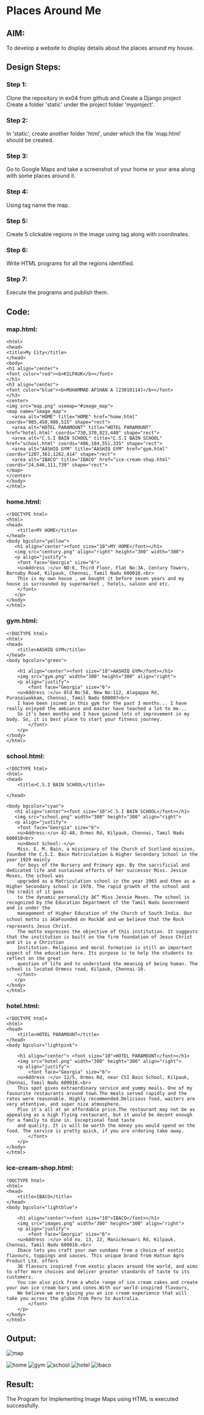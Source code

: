 # Places Around Me
## AIM:
To develop a website to display details about the places around my house.

## Design Steps:

### Step 1:
Clone the repository in ex04 from github and Create a Django project Create a folder 'static' under the project folder 'myproject'.
### Step 2:
In 'static', create another folder 'html', under which the file 'map.html' should be created.
### Step 3:
Go to Google Maps and take a screenshot of your home or your area along with some places around it.
### Step 4:
Using <map> tag name the map. 
### Step 5: 
Create  5 clickable regions in the image using <area> tag along with coordinates.
### Step 6:
Write HTML programs for all the regions identified.
### Step 7:
Execute the programs and publish them.

## Code:
### map.html:
```
<html>
<head>
<title>My City</title>
</head>
<body>
<h1 align="center">
<font color="red"><b>KILPAUK</b></font>
</h1>
<h3 align="center">
<font color="blue"><b>MUHAMMAD AFSHAN A [23010114]</b></font>
</h3>
<center>
<img src="map.png" usemap="#image_map">
<map name="image_map">
  <area alt="HOME" title="HOME" href="home.html" coords="905,450,986,515" shape="rect">
  <area alt="HOTEL PARAMOUNT" title="HOTEL PARAMOUNT" href="hotel.html" coords="730,370,823,440" shape="rect">
  <area alt="C.S.I BAIN SCHOOL" title="C.S.I BAIN SCHOOL" href="school.html" coords="406,184,551,335" shape="rect">
  <area alt="AASHIQ GYM" title="AASHIQ GYM" href="gym.html" coords="1207,361,1262,414" shape="rect">
  <area alt="IBACO" title="IBACO" href="ice-cream-shop.html" coords="24,646,111,739" shape="rect">
</map>  
</center>
</body>
</html>
```
### home.html:
```
<!DOCTYPE html>
<html>
<head>
    <title>MY HOME</title>
</head>
<body bgcolor="yellow">
   <h1 align="center"><font size="10">MY HOME</font></h1>
   <img src="century.png" align="right" height="300" width="300">
   <p align="justify">
    <font face="Georgia" size="6">
    <u>Address :</u> NO:6, Third Floor, Flat No:3A, Century Towers, Barnaby Road, Kilpauk, Chennai, Tamil Nadu 600010.<br>
    This is my own house , we bought it before seven years and my house is surrounded by supermarket , hotels, saloon and etc.
    </font>
   </p>
</body>
</html>

```
### gym.html:
```
<!DOCTYPE html>
<html>
<head>
    <title>AASHIQ GYM</title>
</head>
<body bgcolor="green">
    
    <h1 align="center"><font size="10">AASHIQ GYM</font></h1>
    <img src="gym.png" width="300" height="300" align="right">
    <p align="justify">
        <font face="Georgia" size="6">
    <u>Address :</u> Old No:58, New No:112, Alagappa Rd, Purasaiwakkam, Chennai, Tamil Nadu 600007<br>
    I have been joined in this gym for the past 3 months... I have really enjoyed the ambiance and master have teached a lot to me... 
    So it's been months and I have gained lots of improvement in my body. So, it is best place to start your fitness journey.
        </font>
    </p> 
</body>
</html>
```
### school.html:
```
<!DOCTYPE html>
<html>
<head>
    <title>C.S.I BAIN SCHOOL</title>

</head>

<body bgcolor="cyan">
   <h1 align="center"><font size="10">C.S.I BAIN SCHOOL</font></h1>
   <img src="school.png" width="300" height="300" align="right">
   <p align="justify">
    <font face="Georgia" size="6">
    <u>Address:</u> 42-48, Ormes Rd, Kilpauk, Chennai, Tamil Nadu 600010<br>
    <u>About School:-</u>
    Miss. E. M. Bain, a missionary of the Church of Scotland mission, founded the C.S.I. Bain Matriculation & Higher Secondary School in the year 1929 mainly 
    for boys of the Nursery and Primary age. By the sacrificial and dedicated life and sustained efforts of her successor Miss. Jessie Moses, the school was 
    upgraded as a Matriculation school in the year 1963 and then as a Higher Secondary school in 1978. The rapid growth of the school and the credit of it goes
    to the dynamic personality â€“ Miss Jessie Moses. The school is recognized by the Education Department of the Tamil Nadu Government and is under the 
    management of Higher Education of the Church of South India. Our school motto is â€œFounded on Rockâ€ and we believe that the Rock represents Jesus Christ.
    The motto expresses the objective of this institution. It suggests that the institution is built on the firm foundation of Jesus Christ and it is a Christian
    Institution. Religious and moral formation is still an important aspect of the education here. Its purpose is to help the students to reflect on the great 
    question of life and to understand the meaning of being human. The school is located Ormess road, Kilpauk, Chennai-10.
    </font>
   </p>
</body>
</html>
```
### hotel.html:
```
<!DOCTYPE html>
<html>
<head>
    <title>HOTEL PARAMOUNT</title>
</head>
<body bgcolor="lightpink">
    
    <h1 align="center"> <font size="10">HOTEL PARAMOUNT</font></h1>
    <img src="hotel.png" width="300" height="300" align="right">
    <p align="justify">
        <font face="Georgia" size="6">
    <u>Address :</u> 12/5, Ormes Rd, near CSI Bain School, Kilpauk, Chennai, Tamil Nadu 600010.<br>
    This spot gives extraordinary service and yummy meals. One of my favourite restaurants around town.The meals served rapidly and the rates were reasonable. Highly recommended.Delicious food, waiters are very attentive, and super nice atmosphere.
    Plus it`s all at an affordable price.The restaurant may not be as appealing as a high flying restaurant, but it would be decent enough for a family to dine in. Exceptional food taste
    and quality. It is will be worth the money you would spend on the food. The service is pretty quick, if you are ordering take away.
        </font>
    </p> 
</body>
</html>
```
### ice-cream-shop.html:
```
!DOCTYPE html>
<html>
<head>
    <title>IBACO</title>
</head>
<body bgcolor="lightblue">
    
    <h1 align="center"><font size="10">IBACO</font></h1>
    <img src="images.png" width="300" height="300" align="right">
    <p align="justify">
        <font face="Georgia" size="6">
    <u>Address :</u> old no. 13, 22, Manickeswari Rd, Kilpauk, Chennai, Tamil Nadu 600010.<br>
    Ibaco lets you craft your own sundaes from a choice of exotic flavours, toppings and sauces. This unique brand from Hatsun Agro Product Ltd. offers
    36 flavours inspired from exotic places around the world, and aims to offer more choices and deliver greater standards of taste to its customers.
    You can also pick from a whole range of ice cream cakes and create your own ice cream bars and cones.With our world-inspired flavours,
    We believe we are giving you an ice cream experience that will take you across the globe from Peru to Australia.
        </font>
    </p> 
</body>
</html>
```


## Output:
![map](mapoutput.png)

![home](1-home.png)
![gym](2-gym.png)
![school](3-school.png)
![hotel](4-hotel.png)
![ibaco](5-ibaco.png)


## Result:
The Program for Implementing Image Maps using HTML is executed successfully.
